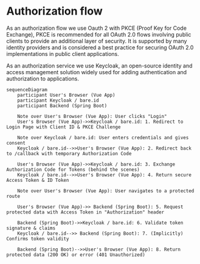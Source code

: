 # Authorization flow

As an authorization flow we use Oauth 2 with PKCE (Proof Key for Code Exchange), PKCE is recommended for all OAuth 2.0 flows involving public clients to provide an additional layer of security. It is supported by many identity providers and is considered a best practice for securing OAuth 2.0 implementations in public client applications.

As an authorization service we use Keycloak, an open-source identity and access management solution widely used for adding authentication and authorization to applications.

```mermaid
sequenceDiagram
    participant User's Browser (Vue App)
    participant Keycloak / bare.id
    participant Backend (Spring Boot)

    Note over User's Browser (Vue App): User clicks "Login"
    User's Browser (Vue App)->>Keycloak / bare.id: 1. Redirect to Login Page with Client ID & PKCE Challenge

    Note over Keycloak / bare.id: User enters credentials and gives consent
    Keycloak / bare.id-->>User's Browser (Vue App): 2. Redirect back to /callback with temporary Authorization Code

    User's Browser (Vue App)->>Keycloak / bare.id: 3. Exchange Authorization Code for Tokens (behind the scenes)
    Keycloak / bare.id-->>User's Browser (Vue App): 4. Return secure Access Token & ID Token

    Note over User's Browser (Vue App): User navigates to a protected route

    User's Browser (Vue App)->> Backend (Spring Boot): 5. Request protected data with Access Token in "Authorization" header

    Backend (Spring Boot)->>Keycloak / bare.id: 6. Validate token signature & claims
    Keycloak / bare.id-->> Backend (Spring Boot): 7. (Implicitly) Confirms token validity

    Backend (Spring Boot)-->>User's Browser (Vue App): 8. Return protected data (200 OK) or error (401 Unauthorized)
```
